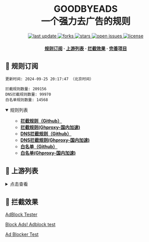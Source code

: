 <div align="center">
<h1 align="center">GOODBYEADS<br>一个强力去广告的规则</h1>
<p>
  <a href="https://github.com/hndclpp/GOODBYEADS">
    <img src="https://img.shields.io/github/last-commit/hndclpp/GOODBYEADS?style=flat-square" alt="last update" />
  </a>
  <a href="https://github.com/hndclpp/GOODBYEADS">
    <img src="https://img.shields.io/github/forks/hndclpp/GOODBYEADS?style=flat-square" alt="forks" />
  </a>
  <a href="https://github.com/hndclpp/GOODBYEADS">
    <img src="https://img.shields.io/github/stars/hndclpp/GOODBYEADS?style=flat-square" alt="stars" />
  </a>
  <a href="https://github.com/hndclpp/GOODBYEADS/issues/">
    <img src="https://img.shields.io/github/issues/hndclpp/GOODBYEADS?style=flat-square" alt="open issues" />
  </a>
  <a href="https://github.com/hndclpp/GOODBYEADS">
    <img src="https://img.shields.io/github/license/hndclpp/GOODBYEADS?style=flat-square" alt="license" />
  </a>
</p>

<h4>
    <a href="#a">规则订阅</a>
  <span> · </span>
    <a href="#b">上游列表</a>
  <span> · </span>
    <a href="#c">拦截效果</a>
  <span> · </span>
    <a href="#d">完善项目</a>
  </h4>

</div>

<h2 id="a">🎯 规则订阅</h2>

```
更新时间: 2024-09-25 20:17:47 （北京时间） 

拦截规则数量: 209156 
DNS拦截规则数量: 99970 
白名单规则数量: 14568 
``` 
<details open>
<summary>规则列表</summary>
<ul>

- **[拦截规则（Github）](https://raw.githubusercontent.com/hndclpp/GOODBYEADS/master/rules.txt)**
- **[拦截规则(Ghproxy-国内加速)](https://mirror.ghproxy.com/raw.githubusercontent.com/hndclpp/GOODBYEADS/master/rules.txt)**
- **[DNS拦截规则（Github）](https://raw.githubusercontent.com/hndclpp/GOODBYEADS/master/dns.txt)**
- **[DNS拦截规则(Ghproxy-国内加速)](https://mirror.ghproxy.com/raw.githubusercontent.com/hndclpp/GOODBYEADS/master/dns.txt)**
- **[白名单（Github）](https://raw.githubusercontent.com/hndclpp/GOODBYEADS/master/allow.txt)**
- **[白名单(Ghproxy-国内加速)](https://mirror.ghproxy.com/raw.githubusercontent.com/hndclpp/GOODBYEADS/master/allow.txt)**

</ul>
</details>

<h2 id="b">📔 上游列表</h2>
<details>
<summary>点击查看</summary>
<ul>

- [AdGuard规则](https://github.com/AdguardTeam/AdguardFilters)
- [Tv规则](https://perflyst.github.io/PiHoleBlocklist/SmartTV-AGH.txt)
- [EasyPrivacy规则](https://easylist.to/)
- [乘风视频过滤规则](https://raw.githubusercontent.com/xinggsf/Adblock-Plus-Rule/master/mv.txt)
- [去APP下载提示规则](https://raw.githubusercontent.com/Noyllopa/NoAppDownload/master/NoAppDownload.txt)
- [d3ward规则](https://raw.githubusercontent.com/d3ward/toolz/master/src/d3host.adblock)
- [oisd规则](https://small.oisd.nl/)
- [秋风规则](https://raw.githubusercontent.com/TG-Twilight/AWAvenue-Ads-Rule/main/AWAvenue-Ads-Rule.txt)
- [CJX's Annoyance List](https://raw.githubusercontent.com/cjx82630/cjxlist/master/cjx-annoyance.txt)
- [补充规则](https://github.com/hndclpp/GOODBYEADS)
</ul>
</details>

<h2 id="c">🚫 拦截效果</h2>

[AdBlock Tester](https://adblock-tester.com)

[Block Ads! Adblock test](https://blockads.fivefilters.org/)

[Ad Blocker Test](https://d3ward.github.io/toolz/adblock.html)


